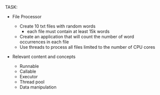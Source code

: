 TASK:

- File Processor
  - Create 10 txt files with random words
    - each file must contain at least 15k words
  - Create an application that will count the number of word occurrences in each file
  - Use threads to process all files limited to the number of CPU cores

- Relevant content and concepts
  - Runnable
  - Callable
  - Executor
  - Thread pool
  - Data manipulation